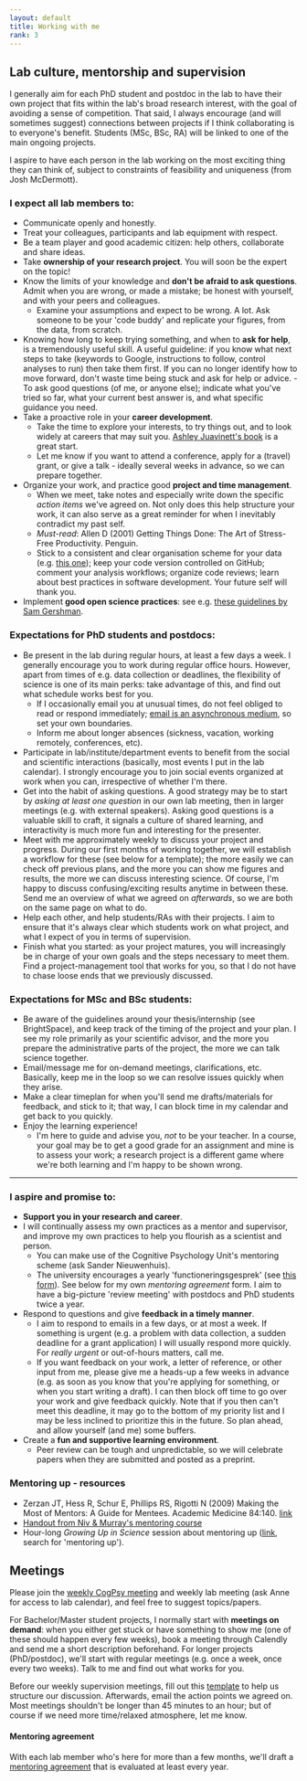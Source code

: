 ```yaml
---
layout: default
title: Working with me
rank: 3
---
```



## Lab culture, mentorship and supervision

I generally aim for each PhD student and postdoc in the lab to have their own project that fits within the lab's broad research interest, with the goal of avoiding a sense of competition. That said, I always encourage (and will sometimes suggest) connections between projects if I think collaborating is to everyone's benefit. Students (MSc, BSc, RA) will be linked to one of the main ongoing projects.

I aspire to have each person in the lab working on the most exciting thing they can think of, subject to constraints of feasibility and uniqueness (from Josh McDermott).

### I expect all lab members to:
- Communicate openly and honestly.
- Treat your colleagues, participants and lab equipment with respect. 
- Be a team player and good academic citizen: help others, collaborate and share ideas.  
- Take **ownership of your research project**. You will soon be the expert on the topic!
- Know the limits of your knowledge and **don't be afraid to ask questions**. Admit when you are wrong, or made a mistake; be honest with yourself, and with your peers and colleagues.
    - Examine your assumptions and expect to be wrong. A lot. Ask someone to be your 'code buddy' and replicate your figures, from the data, from scratch. 
- Knowing how long to keep trying something, and when to **ask for help**, is a tremendously useful skill. A useful guideline: if you know what next steps to take (keywords to Google, instructions to follow, control analyses to run) then take them first. If you can no longer identify how to move forward, don't waste time being stuck and ask for help or advice.
       - To ask good questions (of me, or anyone else); indicate what you've tried so far, what your current best answer is, and what specific guidance you need.
- Take a proactive role in your **career development**. 
    - Take the time to explore your interests, to try things out, and to look widely at careers that may suit you. [Ashley Juavinett's book](https://cup.columbia.edu/book/so-you-want-to-be-a-neuroscientist/9780231190893) is a great start. 
    - Let me know if you want to attend a conference, apply for a (travel) grant, or give a talk - ideally several weeks in advance, so we can prepare together.
- Organize your work, and practice good **project and time management**.
    - When we meet, take notes and especially write down the specific _action items_ we've agreed on. Not only does this help structure your work, it can also serve as a great reminder for when I inevitably contradict my past self.
    - _Must-read_: Allen D (2001) Getting Things Done: The Art of Stress-Free Productivity. Penguin.
    - Stick to a consistent and clear organisation scheme for your data (e.g. [this one](https://int-brain-lab.github.io/iblenv/one_docs/one_reference.html)); keep your code version controlled on GitHub; comment your analysis workflows; organize code reviews; learn about best practices in software development. Your future self will thank you.
- Implement **good open science practices**: see e.g. [these guidelines by Sam Gershman](https://gershmanlab.com/docs/Sharing.pdf).

### Expectations for PhD students and postdocs:
- Be present in the lab during regular hours, at least a few days a week. I generally encourage you to work during regular office hours. However, apart from times of e.g. data collection or deadlines, the flexibility of science is one of its main perks: take advantage of this, and find out what schedule works best for you.
    - If I occasionally email you at unusual times, do not feel obliged to read or respond immediately; [email is an asynchronous medium](https://www.rachelbedder.com/phdtips), so set your own boundaries.
    - Inform me about longer absences (sickness, vacation, working remotely, conferences, etc).
- Participate in lab/institute/department events to benefit from the social and scientific interactions (basically, most events I put in the lab calendar). I strongly encourage you to join social events organized at work when you can, irrespective of whether I'm there.
- Get into the habit of asking questions. A good strategy may be to start by _asking at least one question_ in our own lab meeting, then in larger meetings (e.g. with external speakers). Asking good questions is a valuable skill to craft, it signals a culture of shared learning, and interactivity is much more fun and interesting for the presenter.
- Meet with me approximately weekly to discuss your project and progress. During our first months of working together, we will establish a workflow for these (see below for a template); the more easily we can check off previous plans, and the more you can show me figures and results, the more we can discuss interesting science. Of course, I'm happy to discuss confusing/exciting results anytime in between these. Send me an overview of what we agreed on _afterwards_, so we are both on the same page on what to do.
- Help each other, and help students/RAs with their projects. I aim to ensure that it's always clear which students work on what project, and what I expect of you in terms of supervision.
- Finish what you started: as your project matures, you will increasingly be in charge of your own goals and the steps necessary to meet them. Find a project-management tool that works for you, so that I do not have to chase loose ends that we previously discussed.

### Expectations for MSc and BSc students:
- Be aware of the guidelines around your thesis/internship (see BrightSpace), and keep track of the timing of the project and your plan. I see my role primarily as your scientific advisor, and the more you prepare the administrative parts of the project, the more we can talk science together.
- Email/message me for on-demand meetings, clarifications, etc. Basically, keep me in the loop so we can resolve issues quickly when they arise.
- Make a clear timeplan for when you'll send me drafts/materials for feedback, and stick to it; that way, I can block time in my calendar and get back to you quickly.
- Enjoy the learning experience!
    - I'm here to guide and advise you, _not_ to be your teacher. In a course, your goal may be to get a good grade for an assignment and mine is to assess your work; a research project is a different game where we're both learning and I'm happy to be shown wrong.

---

### I aspire and promise to:
- **Support you in your research and career**.
- I will continually assess my own practices as a mentor and supervisor, and improve my own practices to help you flourish as a scientist and person.
    - You can make use of the Cognitive Psychology Unit's mentoring scheme (ask Sander Nieuwenhuis).
    - The university encourages a yearly 'functioneringsgesprek' (see [this form](https://www.staff.universiteitleiden.nl/binaries/content/assets/ul2staff/po/suggestielijst-rogesprek-mei-2019-eng.pdf)). See below for my own _mentoring agreement_ form. I aim to have a big-picture 'review meeting' with postdocs and PhD students twice a year.
- Respond to questions and give **feedback in a timely manner**.
    - I aim to respond to emails in a few days, or at most a week. If something is urgent (e.g. a problem with data collection, a sudden deadline for a grant application) I will usually respond more quickly. For _really urgent_ or out-of-hours matters, call me.
    - If you want feedback on your work, a letter of reference, or other input from me, please give me a heads-up a few weeks in advance (e.g. as soon as you know that you're applying for something, or when you start writing a draft). I can then block off time to go over your work and give feedback quickly. Note that if you then can't meet this deadline, it may go to the bottom of my priority list and I may be less inclined to prioritize this in the future. So plan ahead, and allow yourself (and me) some buffers.
- Create a **fun and supportive learning environment**.
    - Peer review can be tough and unpredictable, so we will celebrate papers when they are submitted and posted as a preprint.
    
### Mentoring up - resources
- Zerzan JT, Hess R, Schur E, Phillips RS, Rigotti N (2009) Making the Most of Mentors: A Guide for Mentees. Academic Medicine 84:140. [link](https://journals.lww.com/academicmedicine/Fulltext/2009/01000/Making_the_Most_of_Mentors__A_Guide_for_Mentees.37.aspx )
- [Handout from Niv & Murray's mentoring course](https://docs.google.com/document/d/19lL7N_7svzsUmA8_wQul_CQ1d3Jk7G676HXy8yK0GMY/edit)
- Hour-long _Growing Up in Science_ session about mentoring up ([link](https://www.cns.nyu.edu/events/growingupinscience/), search for 'mentoring up').

## Meetings
Please join the [weekly CogPsy meeting](https://anne-urai.github.io/lab_wiki/Practical.html) and weekly lab meeting (ask Anne for access to lab calendar), and feel free to suggest topics/papers.

For Bachelor/Master student projects, I normally start with **meetings on demand**: when you either get stuck or have something to show me (one of these should happen every few weeks), book a meeting through Calendly and send me a short description beforehand. 
For longer projects (PhD/postdoc), we'll start with regular meetings (e.g. once a week, once every two weeks). Talk to me and find out what works for you.

Before our weekly supervision meetings, fill out this [template](https://anne-urai.github.io/lab_wiki/MeetingTemplate.html) to help us structure our discussion. Afterwards, email the action points we agreed on. Most meetings shouldn't be longer than 45 minutes to an hour; but of course if we need more time/relaxed atmosphere, let me know. 

#### Mentoring agreement

With each lab member who's here for more than a few months, we'll draft a [mentoring agreement](https://anne-urai.github.io/lab_wiki/MentoringAgreement.html) that is evaluated at least every year.
